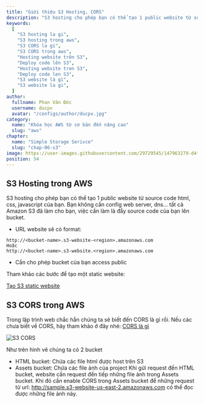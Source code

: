 ```yaml
---
title: "Giới thiệu S3 Hosting, CORS"
description: "S3 hosting cho phép bạn có thể tạo 1 public website từ source code html, css, javascript của bạn. Bạn không cần config web server, dns... tất cả Amazon S3 đã làm cho bạn, việc cần làm là đẩy source code của bạn lên bucket."
keywords:
  [
    "S3 hosting la gi",
    "S3 hosting trong aws",
    "S3 CORS la gi",
    "S3 CORS trong aws",
    "Hosting website trên S3",
    "Deploy code lên S3",
    "Hosting website tren S3",
    "Deploy code len S3",
    "S3 website là gì",
    "S3 website la gi",
  ]
author:
  fullname: Phan Văn Đức
  username: ducpv
  avatar: "/configs/author/ducpv.jpg"
category:
  name: "Khóa học AWS từ cơ bản đến nâng cao"
  slug: "aws"
chapter:
  name: "Simple Storage Serivce"
  slug: "chap-06-s3"
image: https://user-images.githubusercontent.com/29729545/147963279-d4fc596c-ee8b-4ae9-a54d-c2d902ca49b8.png
position: 54
---
```


## S3 Hosting trong AWS

S3 hosting cho phép bạn có thể tạo 1 public website từ source code html, css, javascript của bạn. Bạn không cần config web server, dns... tất cả Amazon S3 đã làm cho bạn, việc cần làm là đẩy source code của bạn lên bucket.

- URL website sẽ có format:

```
http://<bucket-name>.s3-website-<region>.amazonaws.com
Hoặc
http://<bucket-name>.s3-website.<region>.amazonaws.com
```

- Cần cho phép bucket của bạn access public

Tham khảo các bước để tạo một static website:

[Tạo S3 static website](https://www.sqlshack.com/launch-a-static-website-using-aws-s3-buckets/)

## S3 CORS trong AWS

Trong lập trình web chắc hẳn chúng ta sẽ biết đến CORS là gì rồi. Nếu các chưa biết về CORS, hãy tham khảo ở đây nhé: [CORS là gì](https://viblo.asia/p/cors-la-gi-Qbq5Q0j3lD8)

![S3 CORS](https://user-images.githubusercontent.com/29729545/147963279-d4fc596c-ee8b-4ae9-a54d-c2d902ca49b8.png)

Như trên hình vẽ chúng ta có 2 bucket

- HTML bucket: Chứa các file html được host trên S3
- Assets bucket: Chứa các file ảnh của project Khi gửi request đến HTML bucket, website cần request đến tiếp những file ảnh trong Assets bucket. Khi đó cần enable CORS trong Assets bucket để những request từ url: http://sample.s3-website-us-east-2.amazonaws.com có thể đọc được những file ảnh này.
